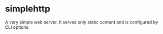 simplehttp
==========

A very simple web server.  It serves only static content and is configured by CLI options.